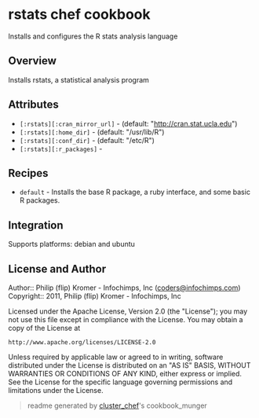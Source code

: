 # rstats chef cookbook

Installs and configures the R stats analysis language

## Overview

Installs rstats, a statistical analysis program

## Attributes

* `[:rstats][:cran_mirror_url]`       -  (default: "http://cran.stat.ucla.edu")
* `[:rstats][:home_dir]`              -  (default: "/usr/lib/R")
* `[:rstats][:conf_dir]`              -  (default: "/etc/R")
* `[:rstats][:r_packages]`            - 

## Recipes 

* `default`                  - Installs the base R package, a ruby interface, and some basic R packages.

## Integration

Supports platforms: debian and ubuntu



## License and Author

Author::                Philip (flip) Kromer - Infochimps, Inc (<coders@infochimps.com>)
Copyright::             2011, Philip (flip) Kromer - Infochimps, Inc

Licensed under the Apache License, Version 2.0 (the "License");
you may not use this file except in compliance with the License.
You may obtain a copy of the License at

    http://www.apache.org/licenses/LICENSE-2.0

Unless required by applicable law or agreed to in writing, software
distributed under the License is distributed on an "AS IS" BASIS,
WITHOUT WARRANTIES OR CONDITIONS OF ANY KIND, either express or implied.
See the License for the specific language governing permissions and
limitations under the License.

> readme generated by [cluster_chef](http://github.com/infochimps/cluster_chef)'s cookbook_munger
